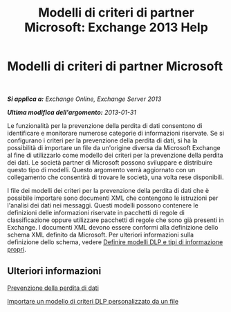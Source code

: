 ﻿---
title: 'Modelli di criteri di partner Microsoft: Exchange 2013 Help'
TOCTitle: Modelli di criteri di partner Microsoft
ms:assetid: 0f95336e-b3ef-4041-9604-adf7b0b335fe
ms:mtpsurl: https://technet.microsoft.com/it-it/library/JJ619284(v=EXCHG.150)
ms:contentKeyID: 50479996
ms.date: 05/22/2018
mtps_version: v=EXCHG.150
ms.translationtype: MT
---

# Modelli di criteri di partner Microsoft

 

_**Si applica a:** Exchange Online, Exchange Server 2013_

_**Ultima modifica dell'argomento:** 2013-01-31_

Le funzionalità per la prevenzione della perdita di dati consentono di identificare e monitorare numerose categorie di informazioni riservate. Se si configurano i criteri per la prevenzione della perdita di dati, si ha la possibilità di importare un file da un'origine diversa da Microsoft Exchange al fine di utilizzarlo come modello dei criteri per la prevenzione della perdita dei dati. Le società partner di Microsoft possono sviluppare e distribuire questo tipo di modelli. Questo argomento verrà aggiornato con un collegamento che consentirà di trovare le società, una volta rese disponibili.

I file dei modelli dei criteri per la prevenzione della perdita di dati che è possibile importare sono documenti XML che contengono le istruzioni per l'analisi dei dati nei messaggi. Questi modelli possono contenere le definizioni delle informazioni riservate in pacchetti di regole di classificazione oppure utilizzare pacchetti di regole che sono già presenti in Exchange. I documenti XML devono essere conformi alla definizione dello schema XML definito da Microsoft. Per ulteriori informazioni sulla definizione dello schema, vedere [Definire modelli DLP e tipi di informazione propri](define-your-own-dlp-templates-and-information-types-exchange-2013-help.md).

## Ulteriori informazioni

[Prevenzione della perdita di dati](technical-overview-of-dlp-data-loss-prevention-in-exchange.md)

[Importare un modello di criteri DLP personalizzato da un file](import-a-custom-dlp-policy-template-from-a-file-exchange-2013-help.md)

